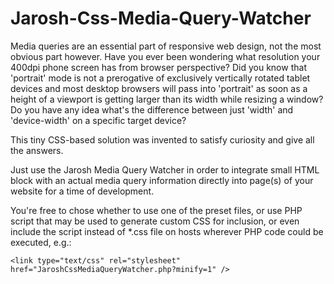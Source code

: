 # Jarosh-Css-Media-Query-Watcher

Media queries are an essential part of responsive web design, not the most obvious part however.
Have you ever been wondering what resolution your 400dpi phone screen has from browser perspective? Did you know that 'portrait' mode is not a prerogative of exclusively vertically rotated tablet devices and most desktop browsers will pass into 'portrait' as soon as a height of a viewport is getting larger than its width while resizing a window? Do you have any idea what's the difference between just 'width' and 'device-width' on a specific target device?

This tiny CSS-based solution was invented to satisfy curiosity and give all the answers.

Just use the Jarosh Media Query Watcher in order to integrate small HTML block with an actual media query information directly into page(s) of your website for a time of development.

You're free to chose whether to use one of the preset files, or use PHP script that may be used to generate custom CSS for inclusion, or even include the script instead of *.css file on hosts wherever PHP code could be executed, e.g.:

    <link type="text/css" rel="stylesheet" href="JaroshCssMediaQueryWatcher.php?minify=1" />

